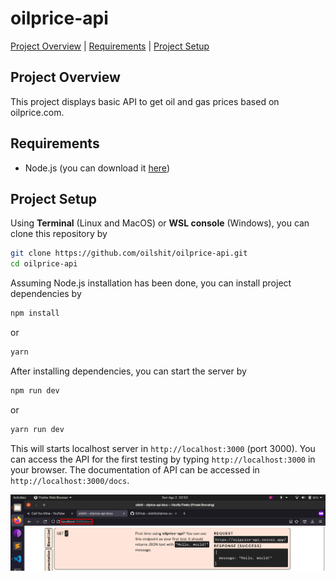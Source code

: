 # oilprice-api

[Project Overview](#project-overview) | [Requirements](#requirements) | [Project Setup](#project-setup)

## Project Overview
This project displays basic API to get oil and gas prices based on oilprice.com.

## Requirements
- Node.js (you can download it [here](https://nodejs.org))

## Project Setup
Using **Terminal** (Linux and MacOS) or **WSL console** (Windows), you can clone this repository by
```bash
git clone https://github.com/oilshit/oilprice-api.git
cd oilprice-api
```

Assuming Node.js installation has been done, you can install project dependencies by
```bash
npm install
```
or
```bash
yarn
```

After installing dependencies, you can start the server by
```bash
npm run dev
```
or
```bash
yarn run dev
```

This will starts localhost server in `http://localhost:3000` (port 3000). You can access the API for the first testing by typing `http://localhost:3000` in your browser. The documentation of API can be accessed in `http://localhost:3000/docs`.

![documentation in localhost](assets/doc1.png)